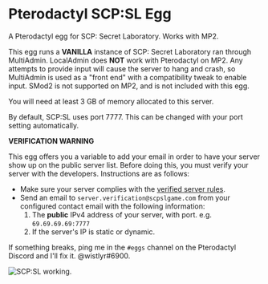 # Pterodactyl SCP:SL Egg
A Pterodactyl egg for SCP: Secret Laboratory. Works with MP2.

This egg runs a **VANILLA** instance of SCP: Secret Laboratory ran through MultiAdmin.
LocalAdmin does **NOT** work with Pterodactyl on MP2. Any attempts to provide input will cause the server to hang and crash, so MultiAdmin is used as a "front end" with a compatibility tweak to enable input. SMod2 is not supported on MP2, and is not included with this egg.

You will need at least 3 GB of memory allocated to this server.

By default, SCP:SL uses port 7777. This can be changed with your port setting automatically.

**VERIFICATION WARNING**

This egg offers you a variable to add your email in order to have your server show up on the public server list. Before doing this, you must verify your server with the developers. Instructions are as follows:
* Make sure your server complies with the [verified server rules](https://scpslgame.com/Verified_server_rules.pdf).
* Send an email to `server.verification@scpslgame.com` from your configured contact email with the following information:
  1. The **public** IPv4 address of your server, with port. e.g. `69.69.69.69:7777`
  2. If the server's IP is static or dynamic.

If something breaks, ping me in the `#eggs` channel on the Pterodactyl Discord and I'll fix it. @wistlyr#6900.

![SCP:SL working.](https://jar.phosphor.us/5bihppb.png "SCP:SL working.")

